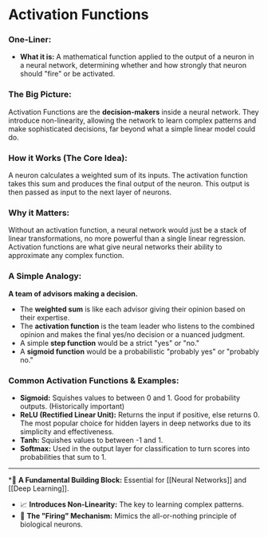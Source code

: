 # Activation Functions

### One-Liner:
*   **What it is:** A mathematical function applied to the output of a neuron in a neural network, determining whether and how strongly that neuron should "fire" or be activated.

### The Big Picture:
Activation Functions are the **decision-makers** inside a neural network. They introduce non-linearity, allowing the network to learn complex patterns and make sophisticated decisions, far beyond what a simple linear model could do.

### How it Works (The Core Idea):
A neuron calculates a weighted sum of its inputs. The activation function takes this sum and produces the final output of the neuron. This output is then passed as input to the next layer of neurons.

### Why it Matters:
Without an activation function, a neural network would just be a stack of linear transformations, no more powerful than a single linear regression. Activation functions are what give neural networks their ability to approximate any complex function.

### A Simple Analogy:
**A team of advisors making a decision.**
*   The **weighted sum** is like each advisor giving their opinion based on their expertise.
*   The **activation function** is the team leader who listens to the combined opinion and makes the final yes/no decision or a nuanced judgment.
*   A simple **step function** would be a strict "yes" or "no."
*   A **sigmoid function** would be a probabilistic "probably yes" or "probably no."

### Common Activation Functions & Examples:
*   **Sigmoid:** Squishes values to between 0 and 1. Good for probability outputs. (Historically important)
*   **ReLU (Rectified Linear Unit):** Returns the input if positive, else returns 0. The most popular choice for hidden layers in deep networks due to its simplicity and effectiveness.
*   **Tanh:** Squishes values to between -1 and 1.
*   **Softmax:** Used in the output layer for classification to turn scores into probabilities that sum to 1.

---
*🌳 **A Fundamental Building Block:** Essential for [[Neural Networks]] and [[Deep Learning]].
* 📈 **Introduces Non-Linearity:** The key to learning complex patterns.
* 🧠 **The "Firing" Mechanism:** Mimics the all-or-nothing principle of biological neurons.
